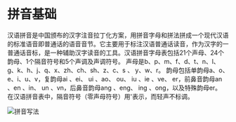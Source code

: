 # 拼音基础

汉语拼音是中国颁布的汉字注音拉丁化方案，用拼音字母和拼法拼成一个现代汉语的标准语音即普通话的语音音节。它主要用于标注汉语普通话读音，作为汉字的一普通话音标，是一种辅助汉字读音的工具。汉语拼音字母表包括21个声母、24个韵母、1个隔音符号和5个声调及声调符号。
声母是b、p、m、f、d、t、n、l、g、k、h、j、q、x、zh、ch、sh、z、c、s 、 y、w、r。
韵母包括单韵母a、o、e、i、u、v，复韵母ai 、ei、 ui 、ao、 ou、 iu 、ie 、ve、 er，前鼻音韵母an 、en 、in、 un 、vn，后鼻音韵母ang 、eng、 ing 、ong，以及特殊韵母er。
在汉语拼音表中，隔音符号（零声母符号）用'表示，而轻声不标调。


![拼音写法](./poto/001-001拼音写法.jpg)

